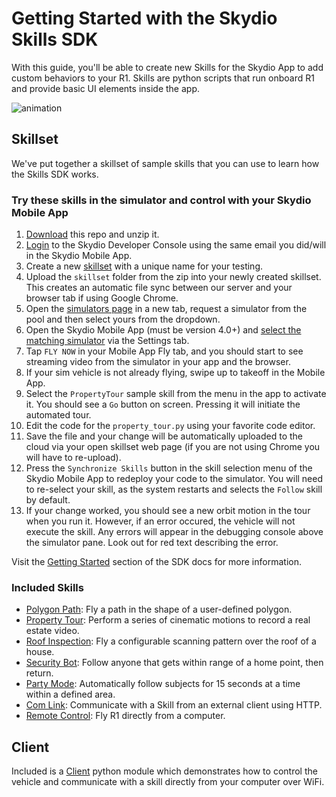 # Getting Started with the Skydio Skills SDK

With this guide, you'll be able to create new Skills for the Skydio App to add custom behaviors to your R1.
Skills are python scripts that run onboard R1 and provide basic UI elements inside the app.

![animation](images/roof-inspection.gif)


## Skillset

We've put together a skillset of sample skills that you can use to learn how the Skills SDK works.

### Try these skills in the simulator and control with your Skydio Mobile App

1. [Download](https://github.com/Skydio/sample-skills/archive/master.zip) this repo and unzip it.
1. [Login](https://console.skydio.com) to the Skydio Developer Console using the same email you did/will in the Skydio Mobile App.
1. Create a new [skillset](https://console.skydio.com/skillsets/) with a unique name for your testing.
1. Upload the `skillset` folder from the zip into your newly created skillset. This creates an automatic file sync between our server and your browser tab if using Google Chrome.
1. Open the [simulators page](https://console.skydio.com/simulators) in a new tab, request a simulator from the pool and then select yours from the dropdown.
1. Open the Skydio Mobile App (must be version 4.0+) and [select the matching simulator](https://console.skydio.com/docs/skills/getting_started.html#running-the-skydio-mobile-app) via the Settings tab.
1. Tap `FLY NOW` in your Mobile App Fly tab, and you should start to see streaming video from the simulator in your app and the browser.
1. If your sim vehicle is not already flying, swipe up to takeoff in the Mobile App.
1. Select the `PropertyTour` sample skill from the menu in the app to activate it. You should see a `Go` button on screen. Pressing it will initiate the automated tour.
1. Edit the code for the `property_tour.py` using your favorite code editor.
1. Save the file and your change will be automatically uploaded to the cloud via your open skillset web page (if you are not using Chrome you will have to re-upload).
1. Press the `Synchronize Skills` button in the skill selection menu of the Skydio Mobile App to redeploy your code to the simulator. You will need to re-select your skill, as the system restarts and selects the `Follow` skill by default.
1. If your change worked, you should see a new orbit motion in the tour when you run it. However, if an error occured, the vehicle will not execute the skill. Any errors will appear in the debugging console above the simulator pane. Look out for red text describing the error.

Visit the [Getting Started](https://console.skydio.com/docs/skills/getting_started.html) section of the SDK docs for more information.

### Included Skills

- [Polygon Path](skillset/polygon_path.py): Fly a path in the shape of a user-defined polygon.
- [Property Tour](skillset/property_tour.py): Perform a series of cinematic motions to record a real estate video.
- [Roof Inspection](skillset/roof_inspection.py): Fly a configurable scanning pattern over the roof of a house.
- [Security Bot](skillset/security_bot.py): Follow anyone that gets within range of a home point, then return.
- [Party Mode](skillset/party_mode.py): Automatically follow subjects for 15 seconds at a time within a defined area.
- [Com Link](skillset/com_link.py): Communicate with a Skill from an external client using HTTP.
- [Remote Control](skillset/remote.py): Fly R1 directly from a computer.

## Client

Included is a [Client](client/README.md) python module which demonstrates how to control
the vehicle and communicate with a skill directly from your computer over WiFi.
